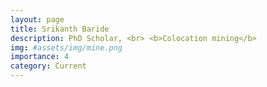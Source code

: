 ```yaml
---
layout: page
title: Srikanth Baride
description: PhD Scholar, <br> <b>Colocation mining</b>
img: #assets/img/mine.png
importance: 4
category: Current
---
```


